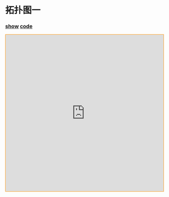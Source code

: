 # 拓扑图一

### [**show**](https://zhuanwan.github.io/web-page/fabric-demo/topology/index.html)  [**code**](https://github.com/zhuanwan/web-page/tree/master/docs/.vuepress/public/fabric-demo/topology)

<iframe height=500 width='100%' style="border: 1px solid #ff9000" frameborder=1 allowfullscreen="true" src="https://zhuanwan.github.io/web-page/fabric-demo/topology/index.html">  
 </iframe>


